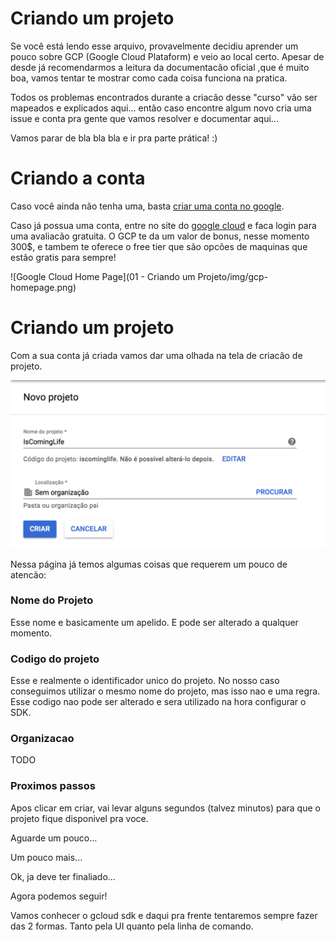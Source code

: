 # Criando um projeto

Se você está lendo esse arquivo, provavelmente decidiu aprender um pouco sobre GCP (Google Cloud Plataform) e veio ao local certo. Apesar de desde já recomendarmos a leitura da documentacão oficial ,que é muito boa, vamos tentar te mostrar como cada coisa funciona na pratica. 

Todos os problemas encontrados durante a criacão desse "curso" vão ser mapeados e explicados aqui... então caso encontre algum novo cria uma issue e conta pra gente que vamos resolver e documentar aqui...

Vamos parar de bla bla bla e ir pra parte prática! :)



# Criando a conta

Caso você ainda não tenha uma, basta [criar uma conta no google](https://accounts.google.com/signup/v2/webcreateaccount?service=cloudconsole&continue=https%3A%2F%2Fconsole.cloud.google.com%2Ffreetrial%3F_ga%3D2.149937840.-701438888.1538356467%26ref%3Dhttps%3A%2F%2Fcloud.google.com%2F&flowName=GlifWebSignIn&flowEntry=SignUp&nogm=true).


Caso já possua uma conta, entre no site do [google cloud](https://cloud.google.com/) e faca login para uma avaliacão gratuita. 
O GCP te da um valor de bonus, nesse momento 300$, e tambem te oferece o free tier que são opcões de maquinas que estão gratis para sempre!

![Google Cloud Home Page](01 - Criando um Projeto/img/gcp-homepage.png)



# Criando um projeto

Com a sua conta já criada vamos dar uma olhada na tela de criacão de projeto.

![New Project Screen](./img/new-project.png)

Nessa página já temos algumas coisas que requerem um pouco de atencão:

### Nome do Projeto

Esse nome e basicamente um apelido. E pode ser alterado a qualquer momento.

### Codigo do projeto

Esse e realmente o identificador unico do projeto.
No nosso caso conseguimos utilizar o mesmo nome do projeto, mas isso nao e uma regra. 
Esse codigo nao pode ser alterado e sera utilizado na hora configurar o SDK.

### Organizacao

TODO

### Proximos passos

Apos clicar em criar, vai levar alguns segundos (talvez minutos) para que o projeto fique disponivel pra voce.

Aguarde um pouco...

Um pouco mais...

Ok, ja deve ter finaliado...

Agora podemos seguir!

Vamos conhecer o gcloud sdk e daqui pra frente tentaremos sempre fazer das 2 formas.
Tanto pela UI quanto pela linha de comando.